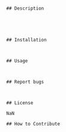 # 

    ## Description
    
    
    
    
    
    ## Installation
    
    
    
    ## Usage
    
    

    ## Report bugs

    
    
    ## License
    
    NaN
    
    ## How to Contribute
    
    
